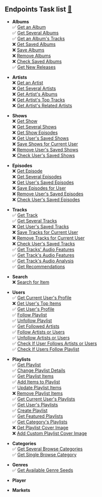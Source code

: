 ## Endpoints Task list [🔗](https://developer.spotify.com/documentation/web-api/reference/#/)

- **Albums**  
  ✅ [Get an Album](https://developer.spotify.com/documentation/web-api/reference/#/operations/get-an-album)  
  ✅ [Get Several Albums](https://developer.spotify.com/documentation/web-api/reference/#/operations/get-multiple-albums)  
  ✅ [Get an Album's Tracks](https://developer.spotify.com/documentation/web-api/reference/#/operations/get-an-albums-tracks)  
  ❌ [Get Saved Albums](https://developer.spotify.com/documentation/web-api/reference/#/operations/get-users-saved-albums)  
  ❌ [Save Albums](https://developer.spotify.com/documentation/web-api/reference/#/operations/save-albums-user)  
  ❌ [Remove Albums](https://developer.spotify.com/documentation/web-api/reference/#/operations/remove-albums-user)  
  ❌ [Check Saved Albums](https://developer.spotify.com/documentation/web-api/reference/#/operations/check-users-saved-albums)  
  ✅ [Get New Releases](https://developer.spotify.com/documentation/web-api/reference/#/operations/get-new-releases)  


- **Artists**  
  ❌ [Get an Artist](https://developer.spotify.com/documentation/web-api/reference/#/operations/get-an-artist)  
  ❌ [Get Several Artists](https://developer.spotify.com/documentation/web-api/reference/#/operations/get-multiple-artists)  
  ❌ [Get Artist's Albums](https://developer.spotify.com/documentation/web-api/reference/#/operations/get-an-artists-albums)  
  ❌ [Get Artist's Top Tracks](https://developer.spotify.com/documentation/web-api/reference/#/operations/get-an-artists-top-tracks)  
  ❌ [Get Artist's Related Artists](https://developer.spotify.com/documentation/web-api/reference/#/operations/get-an-artists-related-artists)  


- **Shows**  
  ❌ [Get Show](https://developer.spotify.com/documentation/web-api/reference/#/operations/get-a-show)  
  ❌ [Get Several Shows](https://developer.spotify.com/documentation/web-api/reference/#/operations/get-multiple-shows)  
  ❌ [Get Show Episodes](https://developer.spotify.com/documentation/web-api/reference/#/operations/get-a-shows-episodes)  
  ❌ [Get User's Saved Shows](https://developer.spotify.com/documentation/web-api/reference/#/operations/get-users-saved-shows)  
  ❌ [Save Shows for Current User](https://developer.spotify.com/documentation/web-api/reference/#/operations/save-shows-user)  
  ❌ [Remove User's Saved Shows](https://developer.spotify.com/documentation/web-api/reference/#/operations/remove-shows-user)  
  ❌ [Check User's Saved Shows](https://developer.spotify.com/documentation/web-api/reference/#/operations/check-users-saved-shows)  


- **Episodes**  
  ❌ [Get Episode](https://developer.spotify.com/documentation/web-api/reference/#/operations/get-an-episode)  
  ❌ [Get Several Episodes](https://developer.spotify.com/documentation/web-api/reference/#/operations/get-multiple-episodes)  
  ❌ [Get User's Saved Episodes](https://developer.spotify.com/documentation/web-api/reference/#/operations/get-users-saved-episodes)  
  ❌ [Save Episodes for User](https://developer.spotify.com/documentation/web-api/reference/#/operations/save-episodes-user)  
  ❌ [Remove User's Saved Episodes](https://developer.spotify.com/documentation/web-api/reference/#/operations/remove-episodes-user)  
  ❌ [Check User's Saved Episodes](https://developer.spotify.com/documentation/web-api/reference/#/operations/check-users-saved-episodes)  


- **Tracks**  
  ✅ [Get Track](https://developer.spotify.com/documentation/web-api/reference/#/operations/get-track)  
  ✅ [Get Several Tracks](https://developer.spotify.com/documentation/web-api/reference/#/operations/get-several-tracks)  
  ❌ [Get User's Saved Tracks](https://developer.spotify.com/documentation/web-api/reference/#/operations/get-users-saved-tracks)  
  ❌ [Save Tracks for Current User](https://developer.spotify.com/documentation/web-api/reference/#/operations/save-tracks-user)  
  ❌ [Remove Tracks for Current User](https://developer.spotify.com/documentation/web-api/reference/#/operations/remove-tracks-user)  
  ❌ [Check User's Saved Tracks](https://developer.spotify.com/documentation/web-api/reference/#/operations/check-users-saved-tracks)  
  ✅ [Get Tracks' Audio Features](https://developer.spotify.com/documentation/web-api/reference/#/operations/get-several-audio-features)  
  ✅ [Get Track's Audio Features](https://developer.spotify.com/documentation/web-api/reference/#/operations/get-audio-features)  
  ✅ [Get Track's Audio Analysis](https://developer.spotify.com/documentation/web-api/reference/#/operations/get-audio-analysis)  
  ✅ [Get Recommendations](https://developer.spotify.com/documentation/web-api/reference/#/operations/get-recommendations)  


- **Search**  
  ❌ [Search for Item](https://developer.spotify.com/documentation/web-api/reference/#/operations/search)  


- **Users**  
  ✅ [Get Current User's Profile](https://developer.spotify.com/documentation/web-api/reference/#/operations/get-current-users-profile)  
  ❌ [Get User's Top Items](https://developer.spotify.com/documentation/web-api/reference/#/operations/get-users-top-artists-and-tracks)  
  ✅ [Get User's Profile](https://developer.spotify.com/documentation/web-api/reference/#/operations/get-users-profile)  
  ✅ [Follow Playlist](https://developer.spotify.com/documentation/web-api/reference/#/operations/follow-playlist)  
  ✅ [Unfollow Playlist](https://developer.spotify.com/documentation/web-api/reference/#/operations/unfollow-playlist)  
  ✅ [Get Followed Artists](https://developer.spotify.com/documentation/web-api/reference/#/operations/get-followed)    
  ✅ [Follow Artists or Users](https://developer.spotify.com/documentation/web-api/reference/#/operations/follow-artists-users)    
  ✅ [Unfollow Artists or Users](https://developer.spotify.com/documentation/web-api/reference/#/operations/unfollow-artists-users)    
  ✅ [Check If User Follows Artists or Users](https://developer.spotify.com/documentation/web-api/reference/#/operations/check-current-user-follows)    
  ✅ [Check If Users Follow Playlist](https://developer.spotify.com/documentation/web-api/reference/#/operations/check-if-user-follows-playlist)  


- **Playlists**  
  ✅ [Get Playlist](https://developer.spotify.com/documentation/web-api/reference/#/operations/get-playlist)  
  ✅ [Change Playlist Details](https://developer.spotify.com/documentation/web-api/reference/#/operations/change-playlist-details)  
  ✅ [Get Playlist Items](https://developer.spotify.com/documentation/web-api/reference/#/operations/get-playlists-tracks)  
  ✅ [Add Items to Playlist](https://developer.spotify.com/documentation/web-api/reference/#/operations/add-tracks-to-playlist)  
  ✅ [Update Playlist Items](https://developer.spotify.com/documentation/web-api/reference/#/operations/reorder-or-replace-playlists-tracks)  
  ❌ [Remove Playlist Items](https://developer.spotify.com/documentation/web-api/reference/#/operations/remove-tracks-playlist)  
  ✅ [Get Current User's Playlists](https://developer.spotify.com/documentation/web-api/reference/#/operations/get-a-list-of-current-users-playlists)  
  ✅ [Get User's Playlists](https://developer.spotify.com/documentation/web-api/reference/#/operations/get-list-users-playlists)  
  ✅ [Create Playlist](https://developer.spotify.com/documentation/web-api/reference/#/operations/create-playlist)  
  ✅ [Get Featured Playlists](https://developer.spotify.com/documentation/web-api/reference/#/operations/get-featured-playlists)  
  ✅ [Get Category's Playlists](https://developer.spotify.com/documentation/web-api/reference/#/operations/get-a-categories-playlists)  
  ❌ [Get Playlist Cover Image](https://developer.spotify.com/documentation/web-api/reference/#/operations/get-playlist-cover)  
  ❌ [Add Custom Playlist Cover Image](https://developer.spotify.com/documentation/web-api/reference/#/operations/upload-custom-playlist-cover)


- **Categories**  
  ✅ [Get Several Browse Categories](https://developer.spotify.com/documentation/web-api/reference/#/operations/get-categories)  
  ✅ [Get Single Browse Category](https://developer.spotify.com/documentation/web-api/reference/#/operations/get-a-category)  


- **Genres**  
  ✅ [Get Available Genre Seeds](https://developer.spotify.com/documentation/web-api/reference/#/operations/get-recommendation-genres)  


- **Player**


- **Markets**

